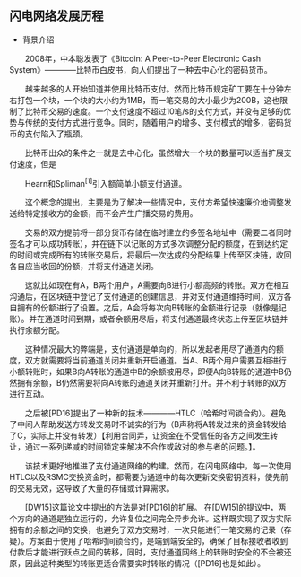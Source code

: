 ## 闪电网络发展历程  
+ 背景介绍
<p style="text-indent:2em">
	2008年，中本聪发表了《Bitcoin: A Peer-to-Peer Electronic Cash System》————比特币白皮书，向人们提出了一种去中心化的密码货币。 
</p>
<p style="text-indent:2em">
	越来越多的人开始知道并使用比特币支付。然而比特币规定矿工要在十分钟左右打包一个块，一个块的大小约为1MB，而一笔交易的大小最少为200B，这也限制了比特币交易的速度。一个支付速度不超过10笔/s的支付方式，并没有足够的优势与传统的支付方式进行竞争。同时，随着用户的增多、支付模式的增多，密码货币的支付陷入了瓶颈。  	
</p>	 
<p style="text-indent:2em">
	比特币出众的条件之一就是去中心化，虽然增大一个块的数量可以适当扩展支付速度，但是
</p>	 
<p style="text-indent:2em">
	Hearn和Spliman<sup>[1]</sup>引入额简单小额支付通道。
</p>	 
<p style="text-indent:2em">
	这个概念的提出，主要是为了解决一些情况中，支付方希望快速廉价地调整发送给特定接收方的金额，而不会产生广播交易的费用。
</p>	 
<p style="text-indent:2em">
	交易的双方提前将一部分货币存储在临时建立的多签名地址中（需要二者同时签名才可以成功转账），并在链下以记账的方式多次调整分配的额度，在到达约定的时间或完成所有的转账交易后，将最后一次达成的分配结果上传至区块链，收回各自应当收回的份额，并将支付通道关闭。
</p>	 
<p style="text-indent:2em">
	这就比如现在有A，B两个用户，A需要向B进行小额高频的转账。双方在相互沟通后，在区块链中登记了支付通道的创建信息，并对支付通道维持时间，双方各自拥有的份额进行了设置。之后，A会将每次向B转账的金额进行记录（就像是记账）。并在通道时间到期，或者余额用尽后，将支付通道最终状态上传至区块链并执行余额分配。
</p>	 
<p style="text-indent:2em">
	这种情况最大的弊端是，支付通道是单向的，所以发起者用尽了通道内的额度，双方就需要将当前通道关闭并重新开启通道。当A、B两个用户需要互相进行小额转账时，如果B向A转账的通道中B的余额被用尽，即便A向B转账的通道中B仍然拥有余额，B仍然需要将向A转账的通道关闭并重新打开。并不利于转账的双方进行互动。
</p>	 
<p style="text-indent:2em">
	之后被[PD16]提出了一种新的技术————HTLC（哈希时间锁合约）。避免了中间人帮助发送方转发交易时不诚实的行为（B声称将A转发过来的资金转发给了C，实际上并没有转发）【利用合同弄，让资金在不受信任的各方之间发生转让，通过一系列递减的时间锁定来解决不合作或敌对的参与者的问题。】。
</p>	 
<p style="text-indent:2em">
	该技术更好地推进了支付通道网络的构建。然而，在闪电网络中，每一次使用HTLC以及RSMC交换资金时，都需要为通道中的每次更新交换密钥资料，使先前的交易无效，这导致了大量的存储或计算需求。
</p>	 
<p style="text-indent:2em">
	[DW15]这篇论文中提出的方法是对[PD16]的扩展。 在[DW15]的提议中，两个方向的通道是独立运行的，允许复位之间完全异步允许。这样既实现了双方实际拥有的余额之间的交换，也避免了双方交易时，一次只能进行一笔交易的记录（存疑）。方案由于使用了哈希时间锁合约，是端到端安全的，确保了目标接收者收到付款后才能进行跃点之间的转移，同时，支付通道网络上的转账时安全的不会被还原，因此这种类型的转账更适合需要实时转账的情况（[PD16]也是如此）。
</p>


<p style="text-indent:2em">
	
</p>
<p style="text-indent:2em">
	
</p>
<p style="text-indent:2em">
	
</p>
<p style="text-indent:2em">
	
</p>
<p style="text-indent:2em">
	
</p>
<p style="text-indent:2em">
	
</p>
<p style="text-indent:2em">
	
</p>
<p style="text-indent:2em">
	
</p>
<p style="text-indent:2em">
	
</p>
<p style="text-indent:2em">
	
</p>
<p style="text-indent:2em">
	
</p>
<p style="text-indent:2em">
	
</p>
<p style="text-indent:2em">
	
</p>
<p style="text-indent:2em">
	
</p>
<p style="text-indent:2em">
	
</p>
<p style="text-indent:2em">
	
</p>
<p style="text-indent:2em">
	
</p>
<p style="text-indent:2em">
	
</p>
<p style="text-indent:2em">
	
</p>
<p style="text-indent:2em">
	
</p>
<p style="text-indent:2em">
	
</p>
<p style="text-indent:2em">
	
</p>
<p style="text-indent:2em">
	
</p>
<p style="text-indent:2em">
	
</p>
<p style="text-indent:2em">
	
</p>
<p style="text-indent:2em">
	
</p>
<p style="text-indent:2em">
	
</p>
<p style="text-indent:2em">
	
</p>
<p style="text-indent:2em">
	
</p>
<p style="text-indent:2em">
	
</p>
<p style="text-indent:2em">
	
</p>
<p style="text-indent:2em">
	
</p>
<p style="text-indent:2em">
	
</p>
<p style="text-indent:2em">
	
</p>
<p style="text-indent:2em">
	
</p>
<p style="text-indent:2em">
	
</p>
<p style="text-indent:2em">
	
</p>
<p style="text-indent:2em">
	
</p>
<p style="text-indent:2em">
	
</p>
<p style="text-indent:2em">
	
</p>
<p style="text-indent:2em">
	
</p>
<p style="text-indent:2em">
	
</p>
<p style="text-indent:2em">
	
</p>
<p style="text-indent:2em">
	
</p>
<p style="text-indent:2em">
	
</p>
<p style="text-indent:2em">
	
</p>
<p style="text-indent:2em">
	
</p>

